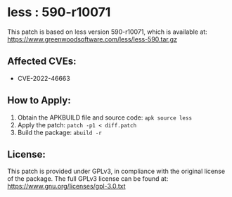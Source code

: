 # less : 590-r10071

This patch is based on less version 590-r10071, which is available at:
https://www.greenwoodsoftware.com/less/less-590.tar.gz

## Affected CVEs:
- CVE-2022-46663

## How to Apply:
1. Obtain the APKBUILD file and source code: `apk source less`
2. Apply the patch: `patch -p1 < diff.patch`
3. Build the package: `abuild -r`

## License:
This patch is provided under GPLv3, in compliance with the original license of the package.
The full GPLv3 license can be found at: https://www.gnu.org/licenses/gpl-3.0.txt

